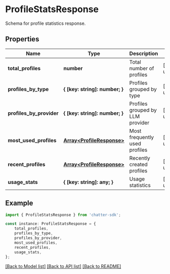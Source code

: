 # ProfileStatsResponse

Schema for profile statistics response.

## Properties

Name | Type | Description | Notes
------------ | ------------- | ------------- | -------------
**total_profiles** | **number** | Total number of profiles | [default to undefined]
**profiles_by_type** | **{ [key: string]: number; }** | Profiles grouped by type | [default to undefined]
**profiles_by_provider** | **{ [key: string]: number; }** | Profiles grouped by LLM provider | [default to undefined]
**most_used_profiles** | [**Array&lt;ProfileResponse&gt;**](ProfileResponse.md) | Most frequently used profiles | [default to undefined]
**recent_profiles** | [**Array&lt;ProfileResponse&gt;**](ProfileResponse.md) | Recently created profiles | [default to undefined]
**usage_stats** | **{ [key: string]: any; }** | Usage statistics | [default to undefined]

## Example

```typescript
import { ProfileStatsResponse } from 'chatter-sdk';

const instance: ProfileStatsResponse = {
    total_profiles,
    profiles_by_type,
    profiles_by_provider,
    most_used_profiles,
    recent_profiles,
    usage_stats,
};
```

[[Back to Model list]](../README.md#documentation-for-models) [[Back to API list]](../README.md#documentation-for-api-endpoints) [[Back to README]](../README.md)
